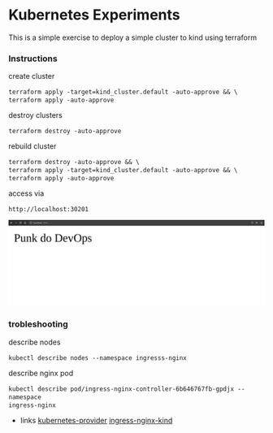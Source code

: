 Kubernetes Experiments
======================

This is a simple exercise to deploy a simple cluster to kind using terraform

### Instructions

create cluster
```
terraform apply -target=kind_cluster.default -auto-approve && \
terraform apply -auto-approve
```

destroy clusters
```
terraform destroy -auto-approve
```

rebuild cluster
```
terraform destroy -auto-approve && \
terraform apply -target=kind_cluster.default -auto-approve && \
terraform apply -auto-approve
```

access via
```
http://localhost:30201
```
![punk-do-devops](./pics/punk-do-devops.png)


### trobleshooting

describe nodes
```
kubectl describe nodes --namespace ingresss-nginx
```

describe nginx pod
```
kubectl describe pod/ingress-nginx-controller-6b646767fb-gpdjx --namespace
ingress-nginx
```


* links
[kubernetes-provider](https://learn.hashicorp.com/tutorials/terraform/kubernetes-provider)
[ingress-nginx-kind](https://nickjanetakis.com/blog/configuring-a-kind-cluster-with-nginx-ingress-using-terraform-and-helm)
